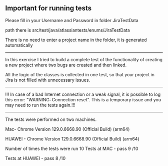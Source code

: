 
## Important for running tests 

Please fill in your Username and Password in folder JiraTestData 

path there is src/test/java/atlassiantests/enums/JiraTestData

There is no need to enter a project name in the folder, it is generated automatically 

------------------------------------------------------------------------------------

In this exercise I tried to build a complete test of the functionality of creating 
a new project where two bugs are created and then linked.

All the logic of the classes is collected in one test, so that your project in Jira is not filled with unnecessary issues.


------------------------------------------------------------------------------------

!!! In case of a bad Internet connection or a weak signal, it is possible to log this 
error: "WARNING: Connection reset". This is a temporary issue and you may need to run the tests again.!!!


------------------------------------------------------------------------------------


The tests were performed on two machines. 

Mac- Chrome Version 129.0.6668.90 (Official Build) (arm64)

HUAWEI - Chrome Version 129.0.6668.90 (Official Build) (arm64) 

Number of times the tests were run 10
Tests at MAC - pass 9 /10

Tests at HUAWEI - pass 8 /10









  

## 


